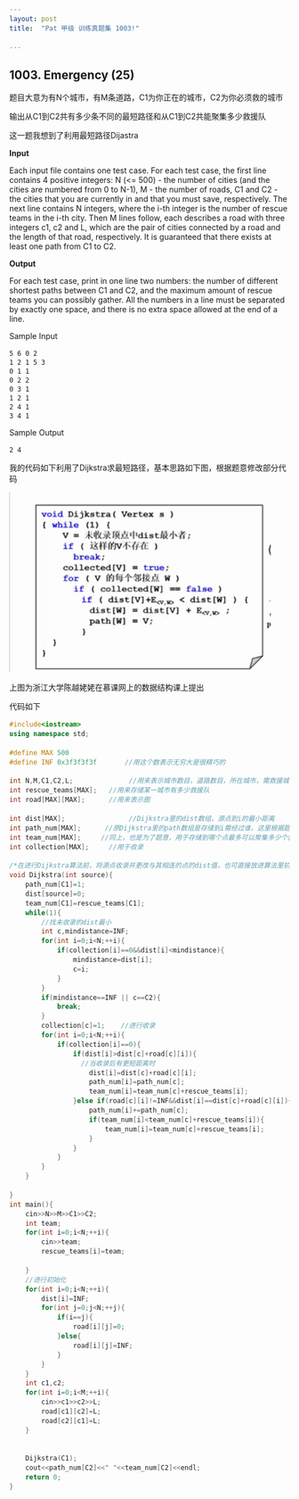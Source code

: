 ```yaml
---
layout: post
title:  "Pat 甲级 训练真题集 1003!"

---
```

## 1003. Emergency (25)

题目大意为有N个城市，有M条道路，C1为你正在的城市，C2为你必须救的城市

输出从C1到C2共有多少条不同的最短路径和从C1到C2共能聚集多少救援队

这一题我想到了利用最短路径Dijastra

**Input**

Each input file contains one test case. For each test case, the first line contains 4 positive integers: N (<= 500) - the number of cities (and the cities are numbered from 0 to N-1), M - the number of roads, C1 and C2 - the cities that you are currently in and that you must save, respectively.  The next line contains N integers, where the i-th integer is the number of rescue teams in the i-th city.  Then M lines follow, each describes a road with three integers c1, c2 and L, which are the pair of cities connected by a road and the length of that road, respectively.  It is guaranteed that there exists at least one path from C1 to C2.

**Output**

For each test case, print in one line two numbers: the number of 
different shortest paths between C1 and C2, and the maximum amount of 
rescue teams you can possibly gather.
All the numbers in a line must be separated by exactly one space, and there is no extra space allowed at the end of a line.

Sample Input

```
5 6 0 2
1 2 1 5 3
0 1 1
0 2 2
0 3 1
1 2 1
2 4 1
3 4 1

```

Sample Output

```
2 4
```

我的代码如下利用了Dijkstra求最短路径，基本思路如下图，根据题意修改部分代码

![](../images/photo/Dijkstra.png)

上图为浙江大学陈越姥姥在慕课网上的数据结构课上提出

代码如下

```c++
#include<iostream>
using namespace std;

#define MAX 500
#define INF 0x3f3f3f3f       //用这个数表示无穷大是很精巧的

int N,M,C1,C2,L;              //用来表示城市数目，道路数目，所在城市，需救援城市，城市与城市之间相差的距离
int rescue_teams[MAX];   //用来存储某一城市有多少救援队
int road[MAX][MAX];      //用来表示图

int dist[MAX];                //Dijkstra里的dist数组，源点到i的最小距离
int path_num[MAX];      //原Dijkstra里的path数组是存储到i需经过谁，这里根据题目所知用于存储到某个点共有多少条路径
int team_num[MAX];     //同上，也是为了题意，用于存储到哪个点最多可以聚集多少个救援队
int collection[MAX];     //用于收录

/*在进行Dijkstra算法前，将源点收录并更改与其相连的点的dist值，也可直接放进算法里初始化*/
void Dijkstra(int source){
	path_num[C1]=1;
	dist[source]=0;
	team_num[C1]=rescue_teams[C1];
	while(1){
		//找未收录的dist最小
		int c,mindistance=INF;
		for(int i=0;i<N;++i){
			if(collection[i]==0&&dist[i]<mindistance){
				mindistance=dist[i];
				c=i;
			}
		}
		if(mindistance==INF || c==C2){
			break;
		}
		collection[c]=1;    //进行收录
		for(int i=0;i<N;++i){
			if(collection[i]==0){
				if(dist[i]>dist[c]+road[c][i]){
                  //当收录后有更短距离时
					dist[i]=dist[c]+road[c][i];
					path_num[i]=path_num[c];
					team_num[i]=team_num[c]+rescue_teams[i];
				}else if(road[c][i]!=INF&&dist[i]==dist[c]+road[c][i]){                //当有道路并且距离相等时
					path_num[i]+=path_num[c];
					if(team_num[i]<team_num[c]+rescue_teams[i]){
						team_num[i]=team_num[c]+rescue_teams[i];
					}
				}
			}
		}
	}

}
int main(){
	cin>>N>>M>>C1>>C2;
	int team;
	for(int i=0;i<N;++i){
		cin>>team;
		rescue_teams[i]=team;
		
	}
	//进行初始化
	for(int i=0;i<N;++i){
		dist[i]=INF;
		for(int j=0;j<N;++j){
			if(i==j){
				road[i][j]=0;
			}else{
				road[i][j]=INF;
			}
		}
	}
	int c1,c2;
	for(int i=0;i<M;++i){
		cin>>c1>>c2>>L;
		road[c1][c2]=L;
		road[c2][c1]=L;
	}


	Dijkstra(C1);
	cout<<path_num[C2]<<" "<<team_num[C2]<<endl;
	return 0;
}
```